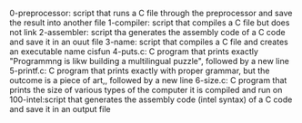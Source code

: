 0-preprocessor: script that runs a C file through the preprocessor and save the result into another file
1-compiler: script that compiles a C file but does not link
2-assembler: script tha generates the assembly code of a C code and save it in an ouut file
3-name: script that compiles a C file and creates an executable name cisfun
4-puts.c: C program that prints exactly "Programmng is likw building a multilingual puzzle", followed by a new line
5-printf.c: C program that prints exactly with proper grammar, but the outcome is a piece of art,, followed by a new line
6-size.c: C program that prints the size of various types of the  computer it is compiled and run on
100-intel:script that generates the assembly code (intel syntax) of a C code and save it in an output file
